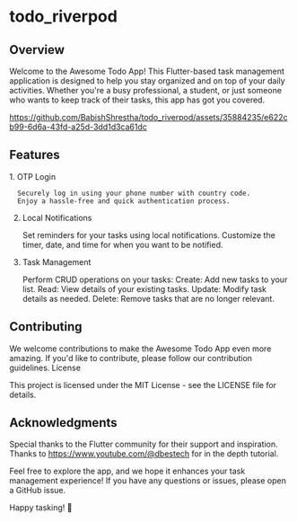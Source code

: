 # todo_riverpod

<h2>Overview</h2>

Welcome to the Awesome Todo App! This Flutter-based task management application is designed to help you stay organized and on top of your daily activities. Whether you're a busy professional, a student, or just someone who wants to keep track of their tasks, this app has got you covered.

https://github.com/BabishShrestha/todo_riverpod/assets/35884235/e622cb99-6d6a-43fd-a25d-3dd1d3ca61dc
<h2>Features</h2>
1. OTP Login

      Securely log in using your phone number with country code.
      Enjoy a hassle-free and quick authentication process.

2. Local Notifications

    Set reminders for your tasks using local notifications.
    Customize the timer, date, and time for when you want to be notified.

3. Task Management

    Perform CRUD operations on your tasks:
        Create: Add new tasks to your list.
        Read: View details of your existing tasks.
        Update: Modify task details as needed.
        Delete: Remove tasks that are no longer relevant.

<h2>Contributing</h2>

We welcome contributions to make the Awesome Todo App even more amazing. If you'd like to contribute, please follow our contribution guidelines.
License

This project is licensed under the MIT License - see the LICENSE file for details.
<h2>Acknowledgments</h2>

Special thanks to the Flutter community for their support and inspiration.
Thanks to https://www.youtube.com/@dbestech for in the depth tutorial.

Feel free to explore the app, and we hope it enhances your task management experience! If you have any questions or issues, please open a GitHub issue.

Happy tasking! 🚀
